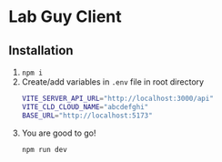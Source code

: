 # Lab Guy Client

## Installation

1. `npm i`
2. Create/add variables in `.env` file in root directory
   ```bash
   VITE_SERVER_API_URL="http://localhost:3000/api"
   VITE_CLD_CLOUD_NAME="abcdefghi"
   BASE_URL="http://localhost:5173"
   ```
3. You are good to go!
   ```js
   npm run dev
   ```
